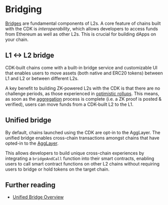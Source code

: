 # Bridging

[Bridges](https://ethereum.org/en/developers/docs/bridges/) are fundamental components of L2s. A core feature of chains built with the CDK is _interoperability_, which allows developers to access funds from Ethereum as well as other L2s. This is crucial for building dApps on your chain.

## L1 <-> L2 bridge

CDK-built chains come with a built-in bridge service and customizable UI that enables users to move assets (both native and ERC20 tokens) between L1 and L2 or between different L2s.

A key benefit to building ZK-powered L2s with the CDK is that there are no challenge periods, as those experienced in [optimistic rollups](./zk-vs-optimistic.md#optimistic-rollups). This means, as soon as the [aggregation](./transaction-lifecycle.md#aggregated) process is complete (i.e. a ZK proof is posted & verified), users can move funds from a CDK-built L2 to the L1.

## Unified bridge

By default, chains launched using the CDK are opt-in to the AggLayer. The unified bridge enables cross-chain transactions amongst chains that have opted-in to the [AggLayer](https://polygon.technology/blog/aggregated-blockchains-a-new-thesis).

This allows developers to build unique cross-chain experiences by integrating a `bridgeAndCall` function into their smart contracts, enabling users to call smart contract functions on other L2 chains without requiring users to bridge or hold tokens on the target chain.

## Further reading

- [Unified Bridge Overview](https://docs.polygon.technology/zkEVM/architecture/protocol/unified-LxLy/lxly-bridge/)

